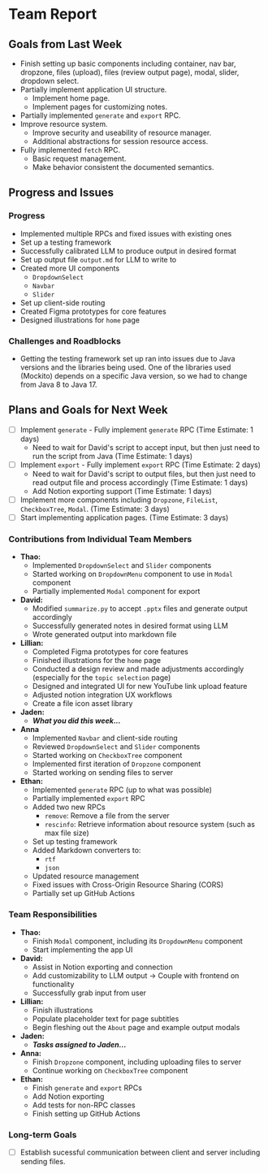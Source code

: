 # Team Report

## Goals from Last Week

- Finish setting up basic components including container, nav bar, dropzone, files (upload), files (review output page), modal, slider, dropdown select.
- Partially implement application UI structure.
  - Implement home page.
  - Implement pages for customizing notes.
- Partially implemented `generate` and `export` RPC.
- Improve resource system.
  - Improve security and useability of resource manager.
  - Additional abstractions for session resource access.
- Fully implemented `fetch` RPC.
  - Basic request management.
  - Make behavior consistent the documented semantics.

## Progress and Issues

### Progress

- Implemented multiple RPCs and fixed issues with existing ones
- Set up a testing framework
- Successfully calibrated LLM to produce output in desired format
- Set up output file `output.md` for LLM to write to
- Created more UI components
  - `DropdownSelect`
  - `Navbar`
  - `Slider`
- Set up client-side routing
- Created Figma prototypes for core features
- Designed illustrations for `home` page

### Challenges and Roadblocks

- Getting the testing framework set up ran into issues due to Java versions and the libraries being used. One of the libraries used (Mockito) depends on a specific Java version, so we had to change from Java 8 to Java 17.

## Plans and Goals for Next Week

- [ ] Implement `generate` - Fully implement `generate` RPC (Time Estimate: 1 days)
  - Need to wait for David's script to accept input, but then just need to run the script from Java (Time Estimate: 1 days)
- [ ] Implement `export` - Fully implement `export` RPC (Time Estimate: 2 days)
  - Need to wait for David's script to output files, but then just need to read output file and process accordingly (Time Estimate: 1 days)
  - Add Notion exporting support (Time Estimate: 1 days)
- [ ] Implement more components including `Dropzone`, `FileList`, `CheckboxTree`, `Modal`. (Time Estimate: 3 days)
- [ ] Start implementing application pages. (Time Estimate: 3 days)

### Contributions from Individual Team Members

- **Thao:**
  - Implemented `DropdownSelect` and `Slider` components
  - Started working on `DropdownMenu` component to use in `Modal` component
  - Partially implemented `Modal` component for export
- **David:**
  - Modified `summarize.py` to accept `.pptx` files and generate output accordingly
  - Successfully generated notes in desired format using LLM
  - Wrote generated output into markdown file
- **Lillian:**
  - Completed Figma prototypes for core features
  - Finished illustrations for the `home` page
  - Conducted a design review and made adjustments accordingly (especially for the `topic selection` page)
  - Designed and integrated UI for new YouTube link upload feature
  - Adjusted notion integration UX workflows
  - Create a file icon asset library
- **Jaden:**
  - **_What you did this week..._**
- **Anna**
  - Implemented `Navbar` and client-side routing
  - Reviewed `DropdownSelect` and `Slider` components
  - Started working on `CheckboxTree` component
  - Implemented first iteration of `Dropzone` component
  - Started working on sending files to server
- **Ethan:**
  - Implemented `generate` RPC (up to what was possible)
  - Partially implemented `export` RPC
  - Added two new RPCs
    - `remove`: Remove a file from the server
    - `rescinfo`: Retrieve information about resource system (such as max file size)
  - Set up testing framework
  - Added Markdown converters to:
    - `rtf`
    - `json`
  - Updated resource management
  - Fixed issues with Cross-Origin Resource Sharing (CORS)
  - Partially set up GitHub Actions

### Team Responsibilities

- **Thao:**
  - Finish `Modal` component, including its `DropdownMenu` component
  - Start implementing the app UI
- **David:**
  - Assist in Notion exporting and connection
  - Add customizability to LLM output
    -> Couple with frontend on functionality
  - Successfully grab input from user
- **Lillian:**
  - Finish illustrations
  - Populate placeholder text for page subtitles
  - Begin fleshing out the `About` page and example output modals
- **Jaden:**
  - **_Tasks assigned to Jaden..._**
- **Anna:**
  - Finish `Dropzone` component, including uploading files to server
  - Continue working on `CheckboxTree` component
- **Ethan:**
  - Finish `generate` and `export` RPCs
  - Add Notion exporting
  - Add tests for non-RPC classes
  - Finish setting up GitHub Actions

### Long-term Goals

- [ ] Establish sucessful communication between client and server including sending files.
